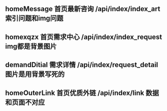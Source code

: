 ## homeMessage 首页最新咨询 /api/index/index_art   索引问题和img问题



## homexqzx 首页需求中心 /api/index/index_request  img都是背景图片 


## demandDitial 需求详情 /api/index/request_detail 图片是用背景写死的


## homeOuterLink 首页优质外链 /api/index/link  数据和页面不对应